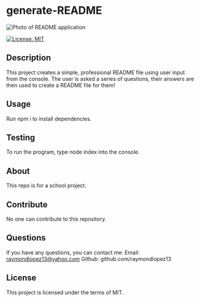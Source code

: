 # generate-README


![Photo of README application](https://github.com/raymondlopez13/generate-README/Develop/assets/screenshot.png)

[![License: MIT](https://img.shields.io/badge/License-MIT-yellow.svg)](https://opensource.org/licenses/MIT)
  
## Description
This project creates a simple, professional README file using user input from the console. The user is asked a series of questions, their answers are then used to create a README file for them!
  
## Usage
Run npm i to install dependencies.

## Testing
To run the program, type node index into the console.
  
## About
This repo is for a school project. 
  
## Contribute
No one can contribute to this repository.
  
## Questions
If you have any questions, you can contact me:
Email: raymondlopez13@yahoo.com
Github: github.com/raymondlopez13

## License
This project is licensed under the terms of MIT.


